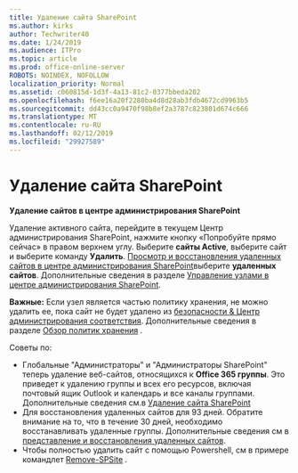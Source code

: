```yaml
---
title: Удаление сайта SharePoint
ms.author: kirks
author: Techwriter40
ms.date: 1/24/2019
ms.audience: ITPro
ms.topic: article
ms.prod: office-online-server
ROBOTS: NOINDEX, NOFOLLOW
localization_priority: Normal
ms.assetid: c060815d-1d3f-4a13-81c2-0377bbeda202
ms.openlocfilehash: f6ee16a20f2280ba4d8d28ab3fdb4672cd9963b5
ms.sourcegitcommit: dd43cc0a9470f98b8ef2a3787c823801d674c666
ms.translationtype: MT
ms.contentlocale: ru-RU
ms.lasthandoff: 02/12/2019
ms.locfileid: "29927589"
---
```

# <a name="delete-a-sharepoint-site"></a>Удаление сайта SharePoint
 **Удаление сайтов в центре администрирования SharePoint**
  
Удаление активного сайта, перейдите в текущем Центр администрирования SharePoint, нажмите кнопку «Попробуйте прямо сейчас» в правом верхнем углу. Выберите **сайты Active**, выберите сайт и выберите команду **Удалить**. [Просмотр и восстановления удаленных сайтов в центре администрирования SharePoint](https://docs.microsoft.com/sharepoint/view-and-restore-deleted-sites-in-new-admin-center)выберите **удаленных сайтов**. Дополнительные сведения в разделе [Управление узлами в центре администрирования SharePoint](https://docs.microsoft.com/sharepoint/manage-sites-in-new-admin-center).
  
**Важные:** Если узел является частью политику хранения, не можно удалить ее, пока сайт не будет удалено из [безопасности &amp; Центр администрирования соответствия](https://protection.office.com/?rfr=AdminCenter#/homepage). Дополнительные сведения в разделе [Обзор политик хранения](https://docs.microsoft.com/office365/securitycompliance/retention-policies#content-in-onedrive-accounts-and-sharepoint-sites) . 
  
Советы по:
- Глобальные "Администраторы" и "Администраторы SharePoint" теперь удаление веб-сайтов, относящихся к **Office 365 группы**. Это приведет к удалению группы и всех его ресурсов, включая почтовый ящик Outlook и календарь и все каналы группами. Дополнительные сведения см.в [Удаление сайта SharePoint](https://docs.microsoft.com/sharepoint/manage-sites-in-new-admin-center#delete-a-site)
- Для восстановления удаленных сайтов для 93 дней. Обратите внимание на то, что в течение 30 дней, необходимо восстанавливать удаленные группы. Дополнительные сведения см в [представление и восстановления удаленных сайтов](https://docs.microsoft.com/sharepoint/view-and-restore-deleted-sites-in-new-admin-center).
- Чтобы полностью удалить сайт с помощью Powershell, см в примере командлет [Remove-SPSite](https://docs.microsoft.com/powershell/module/sharepoint-server/remove-spsite?view=sharepoint-ps) . 
  

